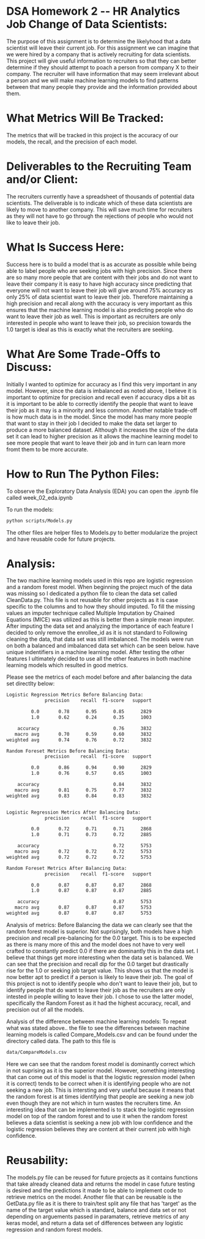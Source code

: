 # DSA Homework 2 -- HR Analytics Job Change of Data Scientists:

The purpose of this assignment is to determine the likelyhood that a data scientist will leave their current job. For this assignment we can imagine that we were hired by a company that is actively recruiting for data scientists. This project will give useful information to recruiters so that they can better determine if they should attempt to poach a person from company X to their company. The recruiter will have information that may seem irrelevant about a person and we will make machine learning models to find patterns between that many people they provide and the information provided about them.

# What Metrics Will Be Tracked:
The metrics that will be tracked in this project is the accuracy of our models, the recall, and the precision of each model.

# Deliverables to the Recruiting Team and/or Client:
The recruiters currently have a spreadsheet of thousands of potential data scientists. The deliverable is to indicate which of these data scientists are likely to move to another company. This will save much time for recruiters as they will not have to go through the rejections of people who would not like to leave their job.

# What Is Success Here:
Success here is to build a model that is as accurate as possible while being able to label people who are seeking jobs with high precision. Since there are so many more people that are content with their jobs and do not want to leave their company it is easy to have high accuracy since predicting that everyone will not want to leave their job will give around 75% accuracy as only 25% of data scientist want to leave their job. Therefore maintaining a high precision and recall along with the accuracy is very important as this ensures that the machine learning model is also predicting people who do want to leave their job as well. This is important as recruiters are only interested in people who want to leave their job, so precision towards the 1.0 target is ideal as this is exactly what the recruiters are seeking. 

# What Are Some Trade-Offs to Discuss:
Initially I wanted to optimize for accuracy as I find this very important in any model. However, since the data is imbalanced as noted above, I believe it is important to optimize for precision and recall even if accuracy dips a bit as it is important to be able to correctly identify the people that want to leave their job as it may is a minority and less common. Another notable trade-off is how much data is in the model. Since the model has many more people that want to stay in their job I decided to make the data set larger to produce a more balanced dataset. Although it increases the size of the data set it can lead to higher precision as it allows the machine learning model to see more people that want to leave their job and in turn can learn more fromt them to be more accurate.

# How to Run The Python Files:
To observe the Exploratory Data Analysis (EDA) you can open the .ipynb file called week_02_eda.ipynb 

To run the models:
```bash
python scripts/Models.py
```

The other files are helper files to Models.py to better modularize the project and have reusable code for future projects.

# Analysis:

The two machine learning models used in this repo are logistic regression and a random forest model. When beginning the project much of the data was missing so I dedicated a python file to clean the data set called CleanData.py. This file is not reusable for other projects as it is case specific to the columns and to how they should imputed. To fill the missing values an imputer technique called Multiple Imputation by Chained Equations (MICE) was utilized as this is better then a simple mean imputer. After imputing the data set and analyzing the importance of each feature I decided to only remove the enrollee_id as it is not standard to  Following cleaning the data, that data set was still imbalanced. The models were run on both a balanced and imbalanced data set which can be seen below.
have unique indentifiers in a machine learning model. After testing the other features I ultimately decided to use all the other features in both machine learning models which resulted in good metrics.

Please see the metrics of each model before and after balancing the data set directlty below:

```bash
Logistic Regression Metrics Before Balancing Data:
              precision    recall  f1-score   support

         0.0       0.78      0.95      0.85      2829
         1.0       0.62      0.24      0.35      1003

    accuracy                           0.76      3832
   macro avg       0.70      0.59      0.60      3832
weighted avg       0.74      0.76      0.72      3832

Random Foreset Metrics Before Balancing Data:
              precision    recall  f1-score   support

         0.0       0.86      0.94      0.90      2829
         1.0       0.76      0.57      0.65      1003

    accuracy                           0.84      3832
   macro avg       0.81      0.75      0.77      3832
weighted avg       0.83      0.84      0.83      3832


Logistic Regression Metrics After Balancing Data:
              precision    recall  f1-score   support

         0.0       0.72      0.71      0.71      2868
         1.0       0.71      0.73      0.72      2885

    accuracy                           0.72      5753
   macro avg       0.72      0.72      0.72      5753
weighted avg       0.72      0.72      0.72      5753

Random Foreset Metrics After Balancing Data:
              precision    recall  f1-score   support

         0.0       0.87      0.87      0.87      2868
         1.0       0.87      0.87      0.87      2885

    accuracy                           0.87      5753
   macro avg       0.87      0.87      0.87      5753
weighted avg       0.87      0.87      0.87      5753
```

Analysis of metrics:
Before Balancing the data we can clearly see that the random forest model is superior. Not suprisingly, both models have a high precision and recall pre-balancing for the 0.0 target. This is to be expected as there is many more of this and the model does not have to very well crafted to constantly predict 0.0 if there are dominantly this in the data set. I believe that things get more interesting when the data set is balanced. We can see that the precision and recall dip for the 0.0 target but drastically rise for the 1.0 or seeking job target value. This shows us that the model is now better apt to predict if a person is likely to leave their job. The goal of this project is not to identify people who don't want to leave their job, but to identify people that do want to leave their job as the recruiters are only intested in people willing to leave their job. I chose to use the latter model, specifically the Random Forest as it had the highest accuracy, recall, and precision out of all the models. 

Analysis of the difference between machine learning models:
To repeat what was stated above.. the file to see the differences between machine learning models is called Compare_Models.csv and can be found under the directory called data. The path to this file is 
``` bash
data/CompareModels.csv
```
Here we can see that the random forest model is dominantly correct which in not suprising as it is the superior model. However, something interesting that can come out of this model is that the logistic regression model (when it is correct) tends to be correct when it is identifying people who are not seeking a new job. This is intersting and very useful because it means that the random forest is at times identifying that people are seeking a new job even though they are not which in turn wastes the recruiters time. An interesting idea that can be implemented is to stack the logistic regression model on top of the random forest and to use it when the random forest believes a data scientist is seeking a new job with low confidence and the logistic regression believes they are content at their current job with high confidence. 

# Reusability:
The models.py file can be reused for future projects as it contains functions that take already cleaned data and returns the model in case future testing is desired and the predictions it made to be able to implement code to retrieve metrics on the model. Another file that can be reusable is the GetData.py file as it is there to train/test split any file that has 'target' as the name of the target value which is standard, balance and data set or not depending on arguements passed in paramaters, retrieve metrics of any keras model, and return a data set of differences between any logistic regression and random forest models.

